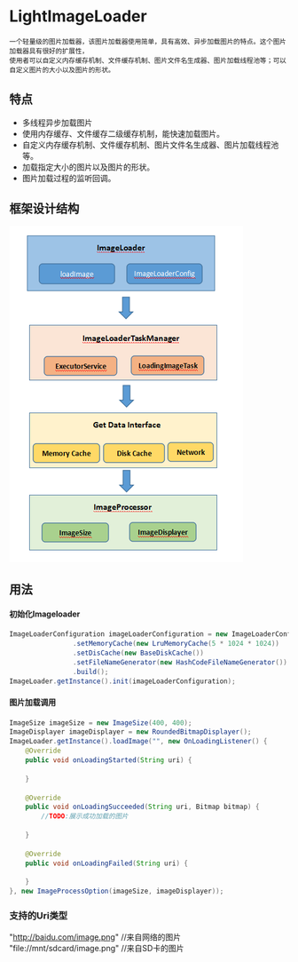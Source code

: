 # LightImageLoader
    一个轻量级的图片加载器，该图片加载器使用简单，具有高效、异步加载图片的特点。这个图片加载器具有很好的扩展性，
    使用者可以自定义内存缓存机制、文件缓存机制、图片文件名生成器、图片加载线程池等；可以自定义图片的大小以及图片的形状。


## 特点
* 多线程异步加载图片
* 使用内存缓存、文件缓存二级缓存机制，能快速加载图片。
* 自定义内存缓存机制、文件缓存机制、图片文件名生成器、图片加载线程池等。
* 加载指定大小的图片以及图片的形状。
* 图片加载过程的监听回调。



## 框架设计结构

![](https://github.com/Garment-Lee/LightImageLoader/raw/master/imgs/lightimageloader_architecture_1.png)  




## 用法
#### 初始化Imageloader
```java
ImageLoaderConfiguration imageLoaderConfiguration = new ImageLoaderConfiguration.Builder(getApplicationContext())
                .setMemoryCache(new LruMemoryCache(5 * 1024 * 1024))
                .setDisCache(new BaseDiskCache())
                .setFileNameGenerator(new HashCodeFileNameGenerator())
                .build();
ImageLoader.getInstance().init(imageLoaderConfiguration);

```


#### 图片加载调用
``` java
ImageSize imageSize = new ImageSize(400, 400);
ImageDisplayer imageDisplayer = new RoundedBitmapDisplayer();
ImageLoader.getInstance().loadImage("", new OnLoadingListener() {
	@Override
	public void onLoadingStarted(String uri) {

	}

	@Override
	public void onLoadingSucceeded(String uri, Bitmap bitmap) {
		//TODO:展示成功加载的图片

	}

	@Override
	public void onLoadingFailed(String uri) {

	}
}, new ImageProcessOption(imageSize, imageDisplayer));

```



### 支持的Uri类型
"http://baidu.com/image.png"  //来自网络的图片<br>
"file://mnt/sdcard/image.png"  //来自SD卡的图片<br>




